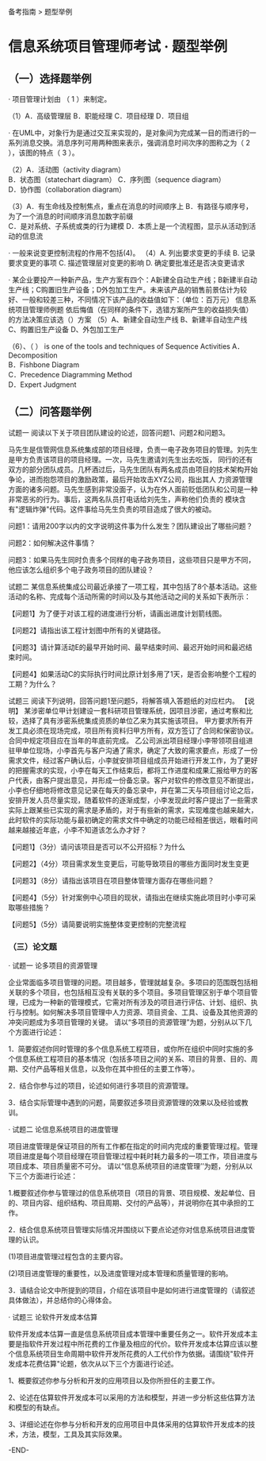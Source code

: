 备考指南 > 题型举例

# 信息系统项目管理师考试 · 题型举例

## （一）选择题举例

· 项目管理计划由 （ 1 ）来制定。 

（1）A．高级管理层  B．职能经理  C．项目经理  D．项目组 

· 在UML中，对象行为是通过交互来实现的，是对象间为完成某一目的而进行的一系列消息交换。消息序列可用两种图来表示，强调消息时间次序的图称之为（ 2 ），该图的特点（ 3 ）。 

（2）A．活动图（activity diagram）  
B．状态图（statechart diagram） 
C．序列图（sequence diagram）  
D．协作图（collaboration diagram）

（3）A．有生命线及控制焦点，重点在消息的时间顺序上 
B．有路径与顺序号，为了一个消息的时间顺序消息加数字前缀  
C．是对系统、子系统或类的行为建模 
D．本质上是一个流程图，显示从活动到活动的信息流 

· 一般来说变更控制流程的作用不包括(4)。
（4）A. 列出要求变更的手续 B. 记录要求变更的事项 C. 描述管理层对变更的影响 D. 确定要批准还是否决变更请求

· 某企业要投产一种新产品，生产方案有四个：A新建全自动生产线；B新建半自动生产线；C购置旧生产设备；D外包加工生产。未来该产品的销售前景估计为较好、一般和较差三种，不同情况下该产品的收益值如下：（单位：百万元）
信息系统项目管理师例题
依后悔值（在同样的条件下，选错方案所产生的收益损失值）的方法决策应该选（）方案
（5）A、新建全自动生产线 B、新建半自动生产线 C、购置旧生产设备 D、外包加工生产

（6）、（ ） is one of the tools and techniques of Sequence Activities
A．Decomposition  
B．Fishbone Diagram  
C．Precedence Diagramming Method  
D．Expert Judgment  

## （二）问答题举例

试题一 阅读以下关于项目团队建设的论述，回答问题1、问题2和问题3。 

马先生是信管网信息系统集成部的项目经理，负责一电子政务项目的管理。刘先生是甲方负责该项目的项目经理。一次，马先生邀请刘先生出去吃饭， 同行的还有双方的部分团队成员。几杯酒过后，马先生团队有两名成员由项目的技术架构开始争论，进而抱怨项目的激励政策，最后开始攻击XYZ公司，指出其人 力资源管理方面的诸多问题。马先生感到非常没面子，认为在外人面前贬低团队和公司是一种非常恶劣的行为。事后，这两名队员打电话给刘先生，声称他们负责的 模块含有"逻辑炸弹"代码。这件事给马先生负责的项目造成了很大的被动。 

问题1：请用200字以内的文字说明这件事为什么发生？团队建设出了哪些问题？ 

问题2：如何解决这件事情？ 

问题3：如果马先生同时负责多个同样的电子政务项目，这些项目只是甲方不同，他应该怎么组织多个电子政务项目的团队建设？ 


试题二 某信息系统集成公司最近承接了一项工程，其中包括了8个基本活动。这些活动的名称、完成每个活动所需的时间以及与其他活动之间的关系如下表所示：

【问题1】为了便于对该工程的进度进行分析，请画出进度计划箭线图。

【问题2】请指出该工程计划图中所有的关键路径。

【问题3】请计算活动E的最早开始时间、最早结束时间、最迟开始时间和最迟结束时间。

【问题4】如果活动C的实际执行时间比原计划多用了1天，是否会影响整个工程的工期？为什么？

试题三  阅读下列说明，回答问题1至问题5，将解答填入答题纸的对应栏内。
【说明】 某涉密单位甲计划建设一套科研项目管理系统，因项目涉密，通过考察和比较，选择了具有涉密系统集成资质的单位乙来为其实施该项目。
甲方要求所有开发工具必须在现场完成，项目所有资料归甲方所有，双方签订了合同和保密协议。合同中规定项目应在当年的年底前完成。
乙公司派出项目经理小李带领项目组进驻甲单位现场，小李首先与客户沟通了需求，确定了大致的需求要点，形成了一份需求文件，经过客户确认后，小李就安排项目组成员开始进行开发工作，为了更好的把握需求的实现，小李在每天工作结束后，都将工作进度和成果汇报给甲方的客户代表，由客户提出意见，并形成一份备忘录。客户对软件的修改意见不断提出，小李也仔细地将修改意见记录在每天的备忘录中，并在第二天与项目组讨论之后，安排开发人员尽量实现，随着软件的逐渐成型，小李发现此时客户提出了一些需求实际上跟某些已实现的需求是矛盾的，对于有些新的需求，实现难度也越来越大，此时软件的实际功能与最初确定的需求文件中确定的功能已经相差很远，眼看时间越来越接近年底，小李不知道该怎么办才好？

【问题1】（3分）请问该项目是否可以不公开招标？为什么

【问题2】（4分）项目需求发生变更后，可能导致项目的哪些方面同时发生变更

【问题3】（8分）请指出该项目在项目整体管理方面存在哪些问题？

【问题4】（5分）针对案例中心项目的现状，请指出在继续实施此项目时小李可采取哪些措施？

【问题5】（5分）请简要说明实施整体变更控制的完整流程


### （三）论文题 

· 试题一 论多项目的资源管理

企业常面临多项目管理的问题。项目越多，管理就越复杂。多项曰的范围既包括相关联的多个项目，也包括相互没有关联的多个项目。多项目管理区别于单个项目管理，已成为一种新的管理模式，它需对所有涉及的项目进行评估、计划、组织、执行与控制。如何解决多项目管理中人力资源、项目资金、工具、设备及其他资源的冲突问题成为多项目管理的关键。
请以“多项目的资源管理”为题，分别从以下几个方面进行论述：

1．简要叙述你同时管理的多个信息系统工程项目，或你所在组织中同时实施的多个信息系统工程项目的基本情况（包括多项目之间的关系、项目的背景、目的、周期、交付产品等相关信息，以及你在其中担任的主要工作等）。

2．结合你参与过的项目，论述如何进行多项目的资源管理。

3．结合实际管理中遇到的问题，简要叙述多项目资源管理的效果以及经验或教训。

· 试题二 论信息系统项目的进度管理

项目进度管理是保证项目的所有工作都在指定的时间内完成的重要管理过程。管理项目进度是每个项目经理在项目管理过程中耗时耗力最多的一项工作，项目进度与项目成本、项目质量密不可分。
请以“信息系统项目的进度管理’’为题，分别从以下三个方面进行论述：

1.概要叙述你参与管理过的信息系统项目（项目的背景、项目规模、发起单位、目的、项目内容、组织结构、项目周期、交付的产品等），并说明你在其中承担的工作。

2．结合信息系统项目管理实际情况并围绕以下要点论述你对信息系统项目进度管理的认识。

(1)项目进度管理过程包含的主要内容。

(2)项目进度管理的重要性，以及进度管理对成本管理和质量管理的影响。

3．请结合论文中所提到的项目，介绍在该项目中是如何进行进度管理的（请叙述具体做法），并总结你的心得体会。


· 试题三 论软件开发成本估算 

软件开发成本估算一直是信息系统项目成本管理中重要任务之一。软件开发成本主要是指软件开发过程中所花费的工作量及相应的代价。软件开发成本估算应该以整个信息系统项目生命周期中软件开发所花费的人工代价作为依据。请围绕"软件开发成本花费估算"论题，依次从以下三个方面进行论述。 

1、概要叙述你参与分析和开发的应用项目以及你所担任的主要工作。  

2、论述在估算软件开发成本可以采用的方法和模型，并进一步分析这些估算方法和模型的有缺点。   

3、详细论述在你参与分析和开发的应用项目中具体采用的估算软件开发成本的技术，方法，模型，工具及其实际效果。  


-END-
